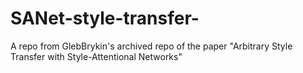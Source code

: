 # SANet-style-transfer-
A repo from GlebBrykin's archived repo of the paper "Arbitrary Style Transfer with Style-Attentional Networks"
